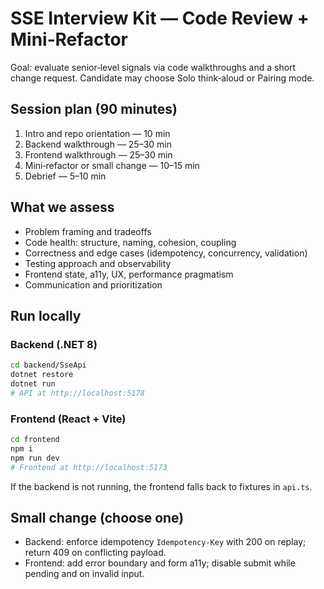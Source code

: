 # SSE Interview Kit — Code Review + Mini‑Refactor

Goal: evaluate senior‑level signals via code walkthroughs and a short change request. Candidate may choose Solo think‑aloud or Pairing mode.

## Session plan (90 minutes)
1. Intro and repo orientation — 10 min
2. Backend walkthrough — 25–30 min
3. Frontend walkthrough — 25–30 min
4. Mini‑refactor or small change — 10–15 min
5. Debrief — 5–10 min

## What we assess
- Problem framing and tradeoffs
- Code health: structure, naming, cohesion, coupling
- Correctness and edge cases (idempotency, concurrency, validation)
- Testing approach and observability
- Frontend state, a11y, UX, performance pragmatism
- Communication and prioritization

## Run locally
### Backend (.NET 8)
```bash
cd backend/SseApi
dotnet restore
dotnet run
# API at http://localhost:5178
```

### Frontend (React + Vite)
```bash
cd frontend
npm i
npm run dev
# Frontend at http://localhost:5173
```

If the backend is not running, the frontend falls back to fixtures in `api.ts`.

## Small change (choose one)
- Backend: enforce idempotency `Idempotency-Key` with 200 on replay; return 409 on conflicting payload.
- Frontend: add error boundary and form a11y; disable submit while pending and on invalid input.

